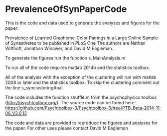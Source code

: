 # PrevalenceOfSynPaperCode
This is the code and data used to generate the analyses and figures for the paper:

Prevalence of Learned Grapheme-Color Pairings in a Large Online Sample of Synesthetes
to be published in PLoS One
The authors are Nathan Witthoft, Jonathan Winawer, and David M Eagleman.

To generate the figures run the function s_MainAnalysis.m

To run all of the code requires matlab 2014b and the statistics toolbox. 

All of the analysis with the exception of the clustering will run with matlab 2008 or later and the statistics toolbox.  To skip the clustering comment out the line s_synclusteringAnal.

The code includes the function shuffle.m from the psychophysics toolbox (http://psychtoolbox.org/).   The source code can be found here:
https://github.com/Psychtoolbox-3/Psychtoolbox-3/tree/PTB_Beta-2014-11-06_V3.0.12

The code and data are provided to reproduce the figures and analyses for the paper.  For other uses please contact David M Eagleman





